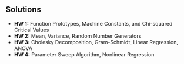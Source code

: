 ## Solutions

+ **HW 1:** Function Prototypes, Machine Constants, and Chi-squared Critical Values
+ **HW 2:** Mean, Variance, Random Number Generators
+ **HW 3:** Cholesky Decomposition, Gram-Schmidt, Linear Regression, ANOVA
+ **HW 4:** Parameter Sweep Algorithm, Nonlinear Regression 
